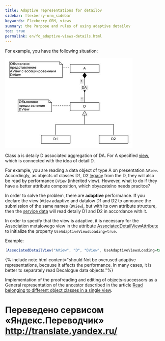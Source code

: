 ```yaml
--- 
title: Adaptive representations for detailov 
sidebar: flexberry-orm_sidebar 
keywords: Flexberry ORM, views 
summary: the Purpose and rules of using adaptive detailov 
toc: true 
permalink: en/fo_adaptive-views-details.html 
--- 
```


For example, you have the following situation: 

![](/images/pages/products/flexberry-orm/views/adaptive-views-for-details.jpg) 

Class a is detaily D associated aggregation of DA. For A specified [view](fd_view-definition.html), which is connected with the idea of detail D. 

For example, you are reading a data object of type A on presentation `AView`. Accordingly, as objects of classes D1, D2 [legacy](fd_inheritance.html) from the D, they will also be read by performance `DView` (inherited view). However, what to do if they have a better attribute composition, which obyazatelno needs pracitce? 

In order to solve the problem, there are **adaptive** performance. If you declare the view `DView` adaptive and datalow D1 and D2 to announce the submission of the same names (`DView`), but with its own attribute structure, then the [service data](fo_data-service.html) will read detaily D1 and D2 in accordance with it. 

In order to specify that the view is adaptive, it is necessary for the Association metalowego view in the attribute [AssociatedDetailViewAttribute](fd_view-definition.html) to initialize the property `UseAdaptiveViewsLoading=true`. 

Example: 

```csharp
[AssociatedDetailView("AView", "D", "DView", UseAdaptiveViewsLoading=true)]
``` 

{% include note.html content="should Not be overused adaptive representations, because it affects the performance. In many cases, it is better to separately read Decalogue data objects."%} 

Implementation of the proofreading and editing of objects-successors as a General representation of the ancestor described in the article [Read belonging to different object classes in a single view](fo_reading-several-types-objects.html). 



 # Переведено сервисом «Яндекс.Переводчик» http://translate.yandex.ru/